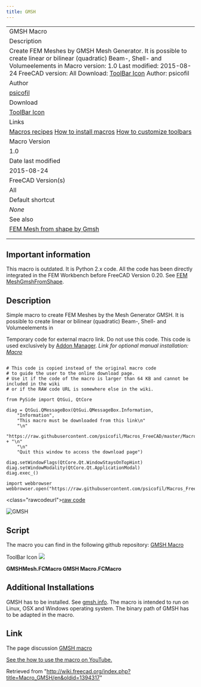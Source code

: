 ```yaml
---
title: GMSH
---
```


|                                                                                                                                                                                                                                                                                                               |
| ------------------------------------------------------------------------------------------------------------------------------------------------------------------------------------------------------------------------------------------------------------------------------------------------------------- |
| GMSH Macro                                                                                                                                                                                                                                                                                                    |
| Description                                                                                                                                                                                                                                                                                                   |
| Create FEM Meshes by GMSH Mesh Generator. It is possible to create linear or bilinear (quadratic) Beam-, Shell- and Volumeelements in Macro version: 1.0 Last modified: 2015-08-24 FreeCAD version: All Download: [ToolBar Icon](https://www.freecadweb.org/wiki/images/a/a2/Macro_GMSH.png) Author: psicofil |
| Author                                                                                                                                                                                                                                                                                                        |
| [psicofil](/index.php?title=User:Psicofil&action=edit&redlink=1 "User:Psicofil (page does not exist)")                                                                                                                                                                                                        |
| Download                                                                                                                                                                                                                                                                                                      |
| [ToolBar Icon](https://www.freecadweb.org/wiki/images/a/a2/Macro_GMSH.png)                                                                                                                                                                                                                                    |
| Links                                                                                                                                                                                                                                                                                                         |
| [Macros recipes](/Macros_recipes "Macros recipes") [How to install macros](/How_to_install_macros "How to install macros") [How to customize toolbars](/Customize_Toolbars "Customize Toolbars")                                                                                                              |
| Macro Version                                                                                                                                                                                                                                                                                                 |
| 1.0                                                                                                                                                                                                                                                                                                           |
| Date last modified                                                                                                                                                                                                                                                                                            |
| 2015-08-24                                                                                                                                                                                                                                                                                                    |
| FreeCAD Version(s)                                                                                                                                                                                                                                                                                            |
| All                                                                                                                                                                                                                                                                                                           |
| Default shortcut                                                                                                                                                                                                                                                                                              |
| _None_                                                                                                                                                                                                                                                                                                        |
| See also                                                                                                                                                                                                                                                                                                      |
| [FEM Mesh from shape by Gmsh](/FEM_MeshGmshFromShape "FEM MeshGmshFromShape")                                                                                                                                                                                                                                 |
|                                                                                                                                                                                                                                                                                                               |
|                                                                                                                                                                                                                                                                                                               |

## Important information

This macro is outdated. It is Python 2.x code. All the code has been directly integrated in the FEM Workbench before FreeCAD Version 0.20. See [FEM MeshGmshFromShape](/FEM_MeshGmshFromShape "FEM MeshGmshFromShape").

## Description

Simple macro to create FEM Meshes by the Mesh Generator GMSH. It is possible to create linear or bilinear (quadratic) Beam-, Shell- and Volumeelements in

Temporary code for external macro link. Do not use this code. This code is used exclusively by [Addon Manager](/Std_AddonMgr "Std AddonMgr"). _Link for optional manual installation: [Macro](https://raw.githubusercontent.com/psicofil/Macros_FreeCAD/master/Macros/GMSHMesh.FCMacro)_

```

# This code is copied instead of the original macro code
# to guide the user to the online download page.
# Use it if the code of the macro is larger than 64 KB and cannot be included in the wiki
# or if the RAW code URL is somewhere else in the wiki.

from PySide import QtGui, QtCore

diag = QtGui.QMessageBox(QtGui.QMessageBox.Information,
    "Information",
    "This macro must be downloaded from this link\n"
    "\n"
    "https://raw.githubusercontent.com/psicofil/Macros_FreeCAD/master/Macros/GMSHMesh.FCMacro" + "\n"
    "\n"
    "Quit this window to access the download page")

diag.setWindowFlags(QtCore.Qt.WindowStaysOnTopHint)
diag.setWindowModality(QtCore.Qt.ApplicationModal)
diag.exec_()

import webbrowser
webbrowser.open("https://raw.githubusercontent.com/psicofil/Macros_FreeCAD/master/Macros/GMSHMesh.FCMacro")

```

<class="rawcodeurl"><a href="<https://raw.githubusercontent.com/psicofil/Macros_FreeCAD/master/Macros/GMSHMesh.FCMacro>">raw code</a>

![GMSH](/images/Macro_GMSH00.png)

## Script

The macro you can find in the following github repository: [GMSH Macro](https://github.com/psicofil/Macros_FreeCAD/blob/master/Macros/GMSHMesh.FCMacro)

ToolBar Icon ![](/images/Macro_GMSH.png)

**GMSHMesh.FCMacro GMSH Macro.FCMacro**

## Additional Installations

GMSH has to be installed. See [gmsh.info](http://gmsh.info/). The macro is intended to run on Linux, OSX and Windows operating system. The binary path of GMSH has to be adapted in the macro.

## Link

The page discussion [GMSH macro](http://forum.freecadweb.org/viewtopic.php?t=11182)

[See the how to use the macro on YouTube.](https://www.youtube.com/watch?v=ZcG5EEUe3yc)

Retrieved from "<http://wiki.freecad.org/index.php?title=Macro_GMSH/en&oldid=1394317>"
